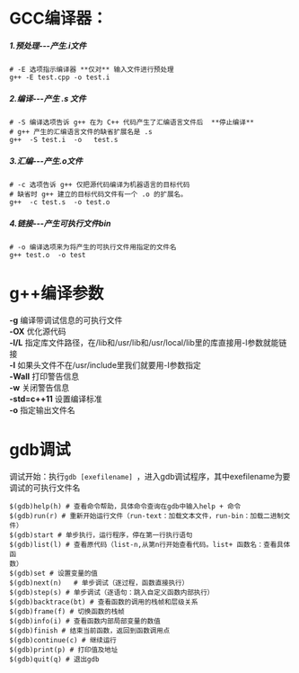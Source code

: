# GCC编译器：

##### 1.预处理---产生.i文件
```shell
# -E 选项指示编译器 **仅对** 输入文件进行预处理
g++ -E test.cpp -o test.i
```
##### 2.编译---产生 .s 文件
```shell
# -S 编译选项告诉 g++ 在为 C++ 代码产生了汇编语言文件后  **停止编译**
# g++ 产生的汇编语言文件的缺省扩展名是 .s
g++  -S test.i  -o   test.s
```
##### 3.汇编---产生.o文件
```shell
# -c 选项告诉 g++ 仅把源代码编译为机器语言的目标代码
# 缺省时 g++ 建立的目标代码文件有一个 .o 的扩展名。
g++  -c test.s  -o test.o
```
##### 4.链接---产生可执行文件bin
```shell
# -o 编译选项来为将产生的可执行文件用指定的文件名
g++ test.o  -o test
```
# g++编译参数
**-g** 编译带调试信息的可执行文件 \
**-OX**  优化源代码 \
**-l/L** 指定库文件路径，在/lib和/usr/lib和/usr/local/lib里的库直接用-l参数就能链接 \
**-I** 如果头文件不在/usr/include里我们就要用-I参数指定 \
**-Wall** 打印警告信息 \
**-w** 关闭警告信息 \
**-std=c++11** 设置编译标准 \
**-o** 指定输出文件名

# gdb调试
调试开始：执行```gdb [exefilename] ```，进入gdb调试程序，其中exefilename为要调试的可执行文件名 
```shell
$(gdb)help(h) # 查看命令帮助，具体命令查询在gdb中输入help + 命令
$(gdb)run(r) # 重新开始运行文件（run-text：加载文本文件，run-bin：加载二进制文
件）
$(gdb)start # 单步执行，运行程序，停在第一行执行语句
$(gdb)list(l) # 查看原代码（list-n,从第n行开始查看代码。list+ 函数名：查看具体函
数）
$(gdb)set # 设置变量的值
$(gdb)next(n)   # 单步调试（逐过程，函数直接执行）
$(gdb)step(s) # 单步调试（逐语句：跳入自定义函数内部执行）
$(gdb)backtrace(bt) # 查看函数的调用的栈帧和层级关系
$(gdb)frame(f) # 切换函数的栈帧
$(gdb)info(i) # 查看函数内部局部变量的数值
$(gdb)finish # 结束当前函数，返回到函数调用点
$(gdb)continue(c) # 继续运行
$(gdb)print(p) # 打印值及地址
$(gdb)quit(q) # 退出gdb
```
